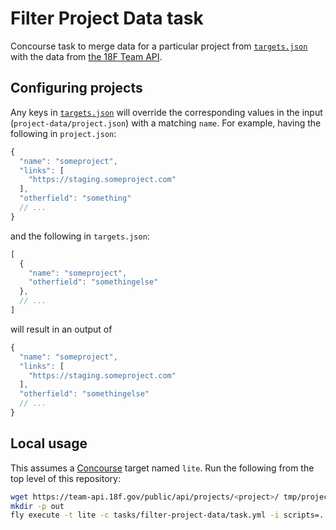 # Filter Project Data task

Concourse task to merge data for a particular project from [`targets.json`](../../config/targets.json) with the data from [the 18F Team API](https://team-api.18f.gov/public/api/).

## Configuring projects

Any keys in [`targets.json`](../../config/targets.json) will override the corresponding values in the input (`project-data/project.json`) with a matching `name`. For example, having the following in `project.json`:

```javascript
{
  "name": "someproject",
  "links": [
    "https://staging.someproject.com"
  ],
  "otherfield": "something"
  // ...
}
```

and the following in `targets.json`:

```javascript
[
  {
    "name": "someproject",
    "otherfield": "somethingelse"
  },
  // ...
]
```

will result in an output of

```javascript
{
  "name": "someproject",
  "links": [
    "https://staging.someproject.com"
  ],
  "otherfield": "somethingelse"
  // ...
}
```

## Local usage

This assumes a [Concourse](http://concourse.ci/) target named `lite`. Run the following from the top level of this repository:

```bash
wget https://team-api.18f.gov/public/api/projects/<project>/ tmp/project.json
mkdir -p out
fly execute -t lite -c tasks/filter-project-data/task.yml -i scripts=. -i project-data=tmp --output filtered-project-data=out
```
